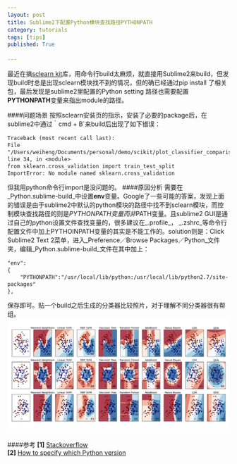 ```yaml
---
layout: post
title: Sublime2下配置Python模块查找路径PYTHONPATH
category: tutorials
tags: [tips]
published: True

---
```


最近在搞[sclearn kit](http://scikit-learn.org/stable/auto_examples/classification/plot_classifier_comparison.html)库，用命令行build太麻烦，就直接用Sublime2来build，但发现build时总是出现sclearn模块找不到的情况，但的确已经通过pip install 了相关包，最后发现是sublime2里配置的Python setting 路径也需要配置**PYTHONPATH**变量来指出module的路径。

<!--more-->

####问题场景
按照sclearn安装页的指示，安装了必要的package后，在sublime2中通过｀cmd + B`来build后出现了如下错误：  

	Traceback (most recent call last):
  	File "/Users/weiheng/Documents/personal/demo/scikit/plot_classifier_comparison.py", line 34, in <module>
    from sklearn.cross_validation import train_test_split
	ImportError: No module named sklearn.cross_validation

但我用python命令行import是没问题的。
####原因分析
需要在_Python.sublime-build_中设置**env**变量。Google了一些可能的答案，发现上面的错误是由于sublime2中默认的python模块的路径中找不到sclearn模块，而控制模块查找路径的则是$PYTHONPATH变量而非$PATH变量。且sublime2 GUI是通过自己的python设置文件查找变量的，很多建议在_.profile_， _.zshrc_等命令行配置文件中加上PYTHOINPATH变量的其实是不能工作的。solution则是：Click Sublime2 Text 2菜单，进入_Preference／Browse Packages／Python_文件夹，编辑_Python.sublime-build_文件在其中加上：  

	"env":
	{
    	"PYTHONPATH":"/usr/local/lib/python:/usr/local/lib/python2.7/site-packages"
	},

保存即可。贴一个build之后生成的分类器比较照片，对于理解不同分类器很有帮组。 ![classifier comparision](/assets/img/post/classification_comparison.png) 

####参考
**[1]** [Stackoverflow](http://stackoverflow.com/questions/8574919/sublime-text-2-custom-path-and-pythonpath)  
**[2]** [How to specify which Python version ](http://robinwragg.tumblr.com/post/55364315373/how-to-specify-which-python-version-sublime-text-2#notes)  

